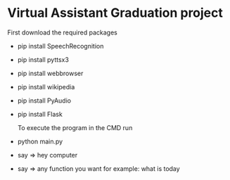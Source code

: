 # Virtual Assistant Graduation project

First download the required packages

- pip install SpeechRecognition
- pip install pyttsx3
- pip install webbrowser
- pip install wikipedia
- pip install PyAudio
- pip install Flask

  To execute the program in the CMD run

- python main.py
- say => hey computer
- say => any function you want for example: what is today
